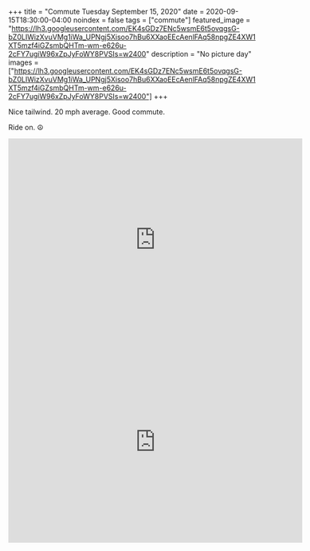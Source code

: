 +++
title =  "Commute Tuesday September 15, 2020"
date = 2020-09-15T18:30:00-04:00
noindex = false
tags = ["commute"]
featured_image = "https://lh3.googleusercontent.com/EK4sGDz7ENc5wsmE6t5ovqgsG-bZ0LIWizXvuVMg1iWa_UPNgj5Xisoo7hBu6XXaoEEcAenlFAq58npgZE4XW1XT5mzf4iGZsmbQHTm-wm-e626u-2cFY7ugiW96xZpJyFoWY8PVSIs=w2400"
description = "No picture day"
images = ["https://lh3.googleusercontent.com/EK4sGDz7ENc5wsmE6t5ovqgsG-bZ0LIWizXvuVMg1iWa_UPNgj5Xisoo7hBu6XXaoEEcAenlFAq58npgZE4XW1XT5mzf4iGZsmbQHTm-wm-e626u-2cFY7ugiW96xZpJyFoWY8PVSIs=w2400"]
+++

Nice tailwind. 20 mph average. Good commute.

Ride on. ☮

<iframe height='405' width='590' frameborder='0' allowtransparency='true' scrolling='no' src='https://www.strava.com/activities/4062548682/embed/2c213894f11bf07fcaab5741496255c95b3d0249'></iframe>

<iframe height='405' width='590' frameborder='0' allowtransparency='true' scrolling='no' src='https://www.strava.com/activities/4065725258/embed/897d73a454bba2098228aec4af9b870f7a0fe791'></iframe>
